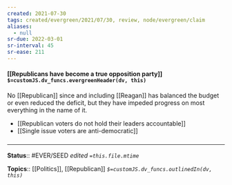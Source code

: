 ```yaml
---
created: 2021-07-30
tags: created/evergreen/2021/07/30, review, node/evergreen/claim
aliases:
  - null
sr-due: 2022-03-01
sr-interval: 45
sr-ease: 211
---
```


#### [[Republicans have become a true opposition party]] `$=customJS.dv_funcs.evergreenHeader(dv, this)`

No [[Republican]] since and including [[Reagan]] has balanced the budget or even reduced the deficit, but they have impeded progress on most everything in the name of it. 

- [[Republican voters do not hold their leaders accountable]]
- [[Single issue voters are anti-democratic]]

### <hr class="footnote"/>

**Status**:: #EVER/SEED 
*edited `=this.file.mtime`*

**Topics**:: [[Politics]], [[Republican]]
*`$=customJS.dv_funcs.outlinedIn(dv, this)`*
